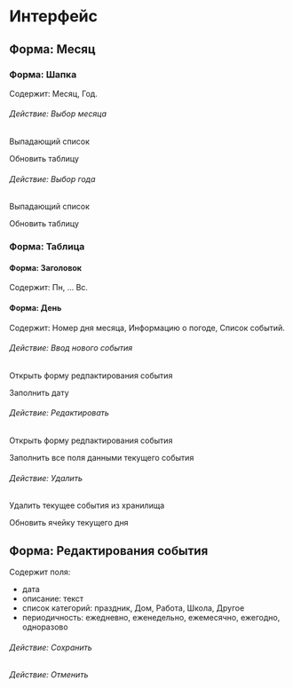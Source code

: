 # Интерфейс

## Форма: Месяц

### Форма: Шапка
Содержит: Месяц, Год.
###### Действие: Выбор месяца
Выпадающий список

Обновить таблицу
 

###### Действие: Выбор года
Выпадающий список

Обновить таблицу


### Форма: Таблица
#### Форма: Заголовок
Содержит: Пн, ... Вс.
#### Форма: День
Содержит: Номер дня месяца, Информацию о погоде, Список событий. 

###### Действие: Ввод нового события

Открыть форму редпактирования события

Заполнить дату 
###### Действие: Редактировать

Открыть форму редпактирования события

Заполнить все поля данными текущего события


###### Действие: Удалить

Удалить текущее события из хранилища

Обновить ячейку текущего дня


## Форма: Редактирования события
Содержит поля:
* дата
* описание: текст
* список категорий: праздник, Дом, Работа, Школа, Другое
* периодичность: ежедневно, еженедельно, ежемесячно, ежегодно, одноразово
###### Действие: Сохранить

###### Действие: Отменить




